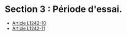 # Section 3 : Période d'essai.

* [Article L1242-10](./LEGIARTI000006901204.md)
* [Article L1242-11](./LEGIARTI000006901205.md)
